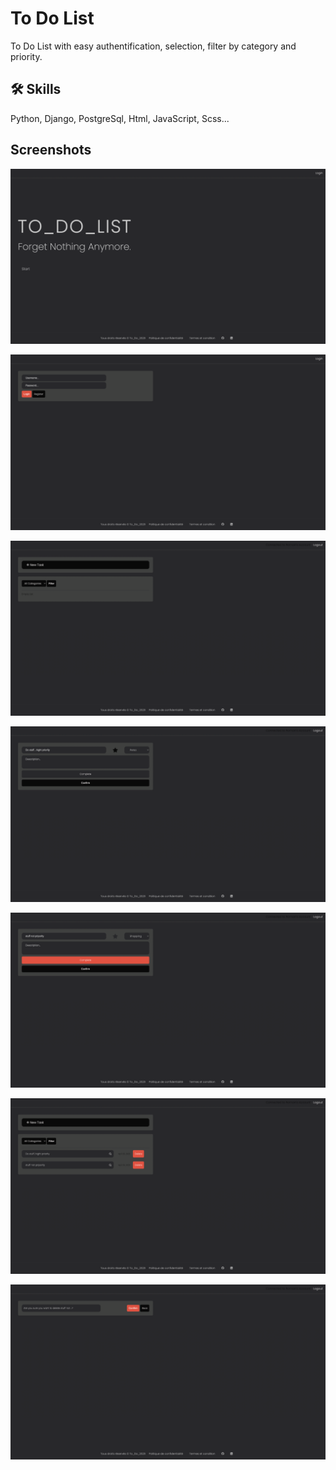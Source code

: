 
# To Do List

To Do List with easy authentification, selection, filter by category and priority.


## 🛠 Skills
Python, Django, PostgreSql, Html, JavaScript, Scss...


## Screenshots

![App Screenshot](https://raw.githubusercontent.com/romainniamor/DjangoToDoList/master/ToDoList/todo/screenshots/screen1.png)

![App Screenshot](https://raw.githubusercontent.com/romainniamor/DjangoToDoList/master/ToDoList/todo/screenshots/screen2.png)

![App Screenshot](https://raw.githubusercontent.com/romainniamor/DjangoToDoList/master/ToDoList/todo/screenshots/screen3.png)

![App Screenshot](https://raw.githubusercontent.com/romainniamor/DjangoToDoList/master/ToDoList/todo/screenshots/screen4.png)

![App Screenshot](https://raw.githubusercontent.com/romainniamor/DjangoToDoList/master/ToDoList/todo/screenshots/screen5.png)

![App Screenshot](https://raw.githubusercontent.com/romainniamor/DjangoToDoList/master/ToDoList/todo/screenshots/screen6.png)

![App Screenshot](https://raw.githubusercontent.com/romainniamor/DjangoToDoList/master/ToDoList/todo/screenshots/screen7.png)







